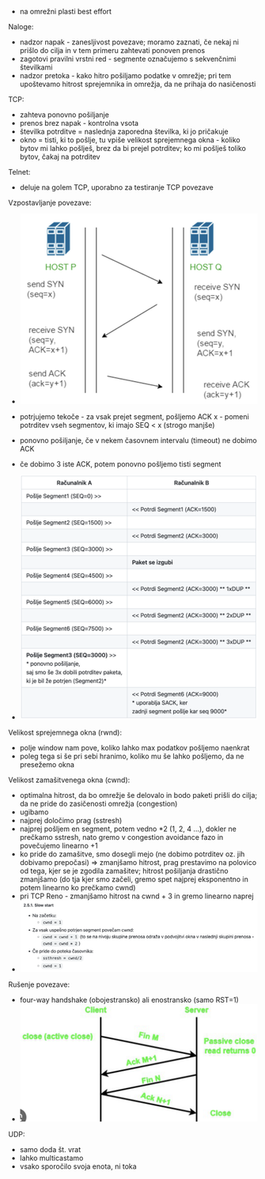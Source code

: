 - na omrežni plasti best effort

Naloge:
- nadzor napak - zanesljivost povezave; moramo zaznati, če nekaj ni prišlo do cilja in v tem primeru zahtevati ponoven prenos
- zagotovi pravilni vrstni red - segmente označujemo s sekvenčnimi številkami
- nadzor pretoka - kako hitro pošiljamo podatke v omrežje; pri tem upoštevamo hitrost sprejemnika in omrežja, da ne prihaja do nasičenosti

TCP:
- zahteva ponovno pošiljanje
- prenos brez napak - kontrolna vsota
- številka potrditve = naslednja zaporedna številka, ki jo pričakuje
- okno = tisti, ki to pošlje, tu vpiše velikost sprejemnega okna - koliko bytov mi lahko pošlješ, brez da bi prejel potrditev; ko mi pošlješ toliko bytov, čakaj na potrditev

Telnet:
- deluje na golem TCP, uporabno za testiranje TCP povezave

Vzpostavljanje povezave:
- ![300](../../Images/Pasted%20image%2020240426123120.png)

- potrjujemo tekoče - za vsak prejet segment, pošljemo ACK x - pomeni potrditev vseh segmentov, ki imajo SEQ < x (strogo manjše)

- ponovno pošiljanje, če v nekem časovnem intervalu (timeout) ne dobimo ACK

- če dobimo 3 iste ACK, potem ponovno pošljemo tisti segment
- ![500](../../Images/Pasted%20image%2020240426123920.png)

Velikost sprejemnega okna (rwnd):
- polje window nam pove, koliko lahko max podatkov pošljemo naenkrat
- poleg tega si še pri sebi hranimo, koliko mu še lahko pošljemo, da ne presežemo okna

Velikost zamašitvenega okna (cwnd):
- optimalna hitrost, da bo omrežje še delovalo in bodo paketi prišli do cilja; da ne pride do zasičenosti omrežja (congestion)
- ugibamo
- najprej določimo prag (sstresh)
- najprej pošljem en segment, potem vedno \*2 (1, 2, 4 ...), dokler ne prečkamo sstresh, nato gremo v congestion avoidance fazo in povečujemo linearno +1
- ko pride do zamašitve, smo dosegli mejo (ne dobimo potrditev oz. jih dobivamo prepočasi) => zmanjšamo hitrost, prag prestavimo na polovico od tega, kjer se je zgodila zamašitev; hitrost pošiljanja drastično zmanjšamo (do tja kjer smo začeli, gremo spet najprej eksponentno in potem linearno ko prečkamo cwnd)
- pri TCP Reno - zmanjšamo hitrost na cwnd + 3 in gremo linearno naprej
- ![600](../../Images/Pasted%20image%2020240426132528.png)

Rušenje povezave:
- four-way handshake (obojestransko) ali enostransko (samo RST=1)
- ![300](../../Images/Pasted%20image%2020240426125247.png)


UDP:
- samo doda št. vrat
- lahko multicastamo
- vsako sporočilo svoja enota, ni toka